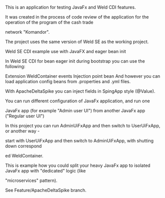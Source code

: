 This is an application for testing JavaFx and Weld CDI features.

It was created in the process of code review of the application for the operation of the program of the cash trade

network "Komandor".

The project uses the same version of Weld SE as the working project.

Weld SE CDI example use with JavaFX and eager bean init

In Weld SE CDI for bean eager init during bootstrap you can use the following:

Extension
WeldContainer events
Injection point bean
And however you can load application config beans from .properties and .yml files.

With ApacheDeltaSpike you can inject fields in SpingApp style (@Value).

You can run different configuration of JavaFx application, and run one

JavaFx app (for example "Admin user UI") from another JavaFx app ("Regular user UI")

In this project you can run AdminUiFxApp and then switch to UserUiFxApp, or another way -

start with UserUiFxApp and then switch to AdminUiFxApp, with shutting down correspond

ed WeldContainer.

This is example how you could split your heavy JavaFx app to isolated JavaFx app with "dedicated" logic (like

"microservices" pattern).

See Feature/ApacheDeltaSpike branch. 
